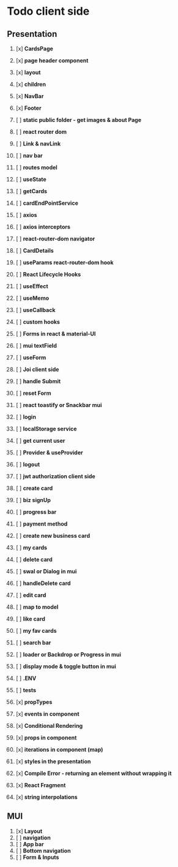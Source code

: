 # Todo client side

## Presentation

1. [x] **CardsPage**
2. [x] **page header component**
3. [x] **layout**
4. [x] **children**
5. [x] **NavBar**
6. [x] **Footer**

7. [ ] **static public folder - get images & about Page**
8. [ ] **react router dom**
9. [ ] **Link & navLink**
10. [ ] **nav bar**
11. [ ] **routes model**

12. [ ] **useState**
13. [ ] **getCards**
14. [ ] **cardEndPointService**
15. [ ] **axios**
16. [ ] **axios interceptors**

17. [ ] **react-router-dom navigator**
18. [ ] **CardDetails**
19. [ ] **useParams react-router-dom hook**

20. [ ] **React Lifecycle Hooks**
21. [ ] **useEffect**
22. [ ] **useMemo**
23. [ ] **useCallback**
24. [ ] **custom hooks**

25. [ ] **Forms in react & material-UI**
26. [ ] **mui textField**
27. [ ] **useForm**
28. [ ] **Joi client side**
29. [ ] **handle Submit**
30. [ ] **reset Form**
31. [ ] **react toastify or Snackbar mui**
32. [ ] **login**
33. [ ] **localStorage service**
34. [ ] **get current user**
35. [ ] **Provider & useProvider**
36. [ ] **logout**
37. [ ] **jwt authorization client side**

38. [ ] **create card**

39. [ ] **biz signUp**
40. [ ] **progress bar**
41. [ ] **payment method**
42. [ ] **create new business card**
43. [ ] **my cards**

44. [ ] **delete card**
45. [ ] **swal or Dialog in mui**
46. [ ] **handleDelete card**

47. [ ] **edit card**
48. [ ] **map to model**

49. [ ] **like card**
50. [ ] **my fav cards**

51. [ ] **search bar**
52. [ ] **loader or Backdrop or Progress in mui**
53. [ ] **display mode & toggle button in mui**
54. [ ] **.ENV**

55. [ ] **tests**

56. [x] **propTypes**
57. [x] **events in component**
58. [x] **Conditional Rendering**
59. [x] **props in component**
60. [x] **iterations in component (map)**
61. [x] **styles in the presentation**
62. [x] **Compile Error - returning an element without wrapping it**
63. [x] **React Fragment**
64. [x] **string interpolations**

## MUI

1.  [x] **Layout**
2.  [ ] **navigation**
3.  [ ] **App bar**
4.  [ ] **Bottom navigation**
5.  [ ] **Form & Inputs**

